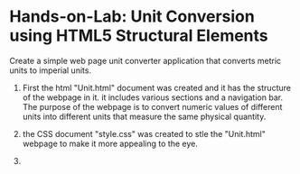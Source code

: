 # Hands-on-Lab: Unit Conversion using HTML5 Structural Elements
 Create a simple web page unit converter application that converts  metric units to imperial units.

 1. First the html "Unit.html" document was created and it has the structure of the webpage in it. it includes various sections and a navigation bar. The purpose of the webpage is to convert numeric values of different units into different units that measure the same physical quantity.

 2. the CSS document "style.css" was created to stle the "Unit.html" webpage to make it more appealing to the eye.

 3. 
